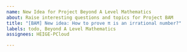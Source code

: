 ```yaml
---
name: New Idea for Project Beyond A Level Mathematics
about: Raise interesting questions and topics for Project BAM
title: "[BAM] New idea: How to prove π is an irrational number?"
labels: todo, Beyond A Level Mathematics
assignees: HEIGE-PCloud

---
```



